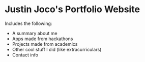 # Justin Joco's Portfolio Website
Includes the following:
* A summary about me
* Apps made from hackathons
* Projects made from academics 
* Other cool stuff I did (like extracurriculars)
* Contact info
  
